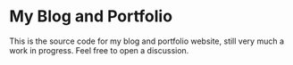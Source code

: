 # My Blog and Portfolio

This is the source code for my blog and portfolio website, still very much a
work in progress. Feel free to open a discussion.
